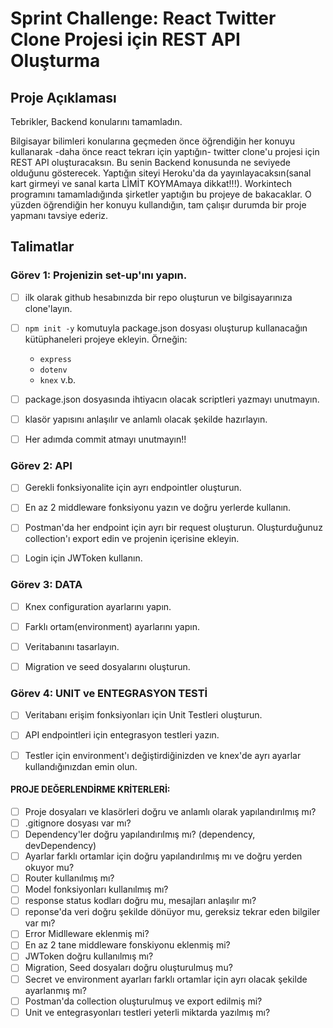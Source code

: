 # Sprint Challenge: React Twitter Clone Projesi için REST API Oluşturma

## Proje Açıklaması

Tebrikler, Backend konularını tamamladın. 

Bilgisayar bilimleri konularına geçmeden önce öğrendiğin her konuyu kullanarak -daha önce react tekrarı için yaptığın- twitter clone'u projesi için REST API oluşturacaksın. Bu senin Backend konusunda ne seviyede olduğunu gösterecek. 
Yaptığın siteyi Heroku'da da yayınlayacaksın(sanal kart girmeyi ve sanal karta LİMİT KOYMAmaya dikkat!!!). 
Workintech programını tamamladığında şirketler yaptığın bu projeye de bakacaklar. O yüzden öğrendiğin her konuyu kullandığın, tam çalışır durumda bir proje yapmanı tavsiye ederiz.


## Talimatlar

### Görev 1: Projenizin set-up'ını yapın.

- [ ] ilk olarak github hesabınızda bir repo oluşturun ve bilgisayarınıza clone'layın.
- [ ] `npm init -y` komutuyla package.json dosyası oluşturup kullanacağın kütüphaneleri projeye ekleyin. 
Örneğin:
  - `express`
  - `dotenv`
  - `knex` v.b.
- [ ] package.json dosyasında ihtiyacın olacak scriptleri yazmayı unutmayın.
- [ ] klasör yapısını anlaşılır ve anlamlı olacak şekilde hazırlayın.
- [ ] Her adımda commit atmayı unutmayın!!


### Görev 2: API

- [ ] Gerekli fonksiyonalite için ayrı endpointler oluşturun.
- [ ] En az 2 middleware fonksiyonu yazın ve doğru yerlerde kullanın.
- [ ] Postman'da her endpoint için ayrı bir request oluşturun. Oluşturduğunuz collection'ı export edin ve projenin içerisine ekleyin.
- [ ] Login için JWToken kullanın.


### Görev 3: DATA

- [ ] Knex configuration ayarlarını yapın.
- [ ] Farklı ortam(environment) ayarlarını yapın.
- [ ] Veritabanını tasarlayın.
- [ ] Migration ve seed dosyalarını oluşturun.


### Görev 4: UNIT ve ENTEGRASYON TESTİ

- [ ] Veritabanı erişim fonksiyonları için Unit Testleri oluşturun.
- [ ] API endpointleri için entegrasyon testleri yazın.
- [ ] Testler için environment'ı değiştirdiğinizden ve knex'de ayrı ayarlar kullandığınızdan emin olun.


#### PROJE DEĞERLENDİRME KRİTERLERİ:

- [ ] Proje dosyaları ve klasörleri doğru ve anlamlı olarak yapılandırılmış mı?
- [ ] .gitignore dosyası var mı?
- [ ] Dependency'ler doğru yapılandırılmış mı? (dependency, devDependency)
- [ ] Ayarlar farklı ortamlar için doğru yapılandırılmış mı ve doğru yerden okuyor mu?
- [ ] Router kullanılmış mı?
- [ ] Model fonksiyonları kullanılmış mı?
- [ ] response status kodları doğru mu, mesajları anlaşılır mı?
- [ ] reponse'da veri doğru şekilde dönüyor mu, gereksiz tekrar eden bilgiler var mı?
- [ ] Error Midlleware eklenmiş mi?
- [ ] En az 2 tane middleware fonskiyonu eklenmiş mi?
- [ ] JWToken doğru kullanılmış mı?
- [ ] Migration, Seed dosyaları doğru oluşturulmuş mu?
- [ ] Secret ve environment ayarları farklı ortamlar için ayrı olacak şekilde ayarlanmış mı?
- [ ] Postman'da collection oluşturulmuş ve export edilmiş mi?
- [ ] Unit ve entegrasyonları testleri yeterli miktarda yazılmış mı?